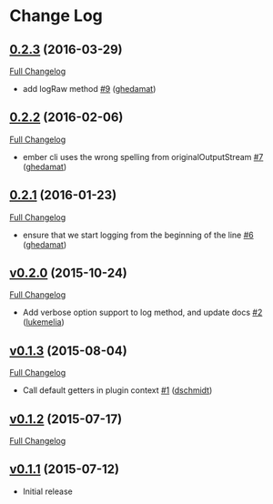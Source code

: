 # Change Log

## [0.2.3](https://github.com/ember-cli-deploy/ember-cli-deploy-plugin/tree/0.2.3) (2016-03-29)
[Full Changelog](https://github.com/ember-cli-deploy/ember-cli-deploy-plugin/compare/v0.2.2...0.2.3)

- add logRaw method [\#9](https://github.com/ember-cli-deploy/ember-cli-deploy-plugin/pull/9) ([ghedamat](https://github.com/ghedamat))

## [0.2.2](https://github.com/ember-cli-deploy/ember-cli-deploy-plugin/tree/0.2.2) (2016-02-06)
[Full Changelog](https://github.com/ember-cli-deploy/ember-cli-deploy-plugin/compare/v0.2.1...0.2.2)

- ember cli uses the wrong spelling from originalOutputStream [\#7](https://github.com/ember-cli-deploy/ember-cli-deploy-plugin/pull/7) ([ghedamat](https://github.com/ghedamat))

## [0.2.1](https://github.com/ember-cli-deploy/ember-cli-deploy-plugin/tree/0.2.1) (2016-01-23)
[Full Changelog](https://github.com/ember-cli-deploy/ember-cli-deploy-plugin/compare/v0.2.0...0.2.1)

- ensure that we start logging from the beginning of the line [\#6](https://github.com/ember-cli-deploy/ember-cli-deploy-plugin/pull/6) ([ghedamat](https://github.com/ghedamat))

## [v0.2.0](https://github.com/ember-cli-deploy/ember-cli-deploy-plugin/tree/v0.2.0) (2015-10-24)
[Full Changelog](https://github.com/ember-cli-deploy/ember-cli-deploy-plugin/compare/v0.1.3...v0.2.0)

- Add verbose option support to log method, and update docs [\#2](https://github.com/ember-cli-deploy/ember-cli-deploy-plugin/pull/2) ([lukemelia](https://github.com/lukemelia))

## [v0.1.3](https://github.com/ember-cli-deploy/ember-cli-deploy-plugin/tree/v0.1.3) (2015-08-04)
[Full Changelog](https://github.com/ember-cli-deploy/ember-cli-deploy-plugin/compare/v0.1.2...v0.1.3)

- Call default getters in plugin context [\#1](https://github.com/ember-cli-deploy/ember-cli-deploy-plugin/pull/1) ([dschmidt](https://github.com/dschmidt))

## [v0.1.2](https://github.com/ember-cli-deploy/ember-cli-deploy-plugin/tree/v0.1.2) (2015-07-17)
[Full Changelog](https://github.com/ember-cli-deploy/ember-cli-deploy-plugin/compare/v0.1.1...v0.1.2)

## [v0.1.1](https://github.com/ember-cli-deploy/ember-cli-deploy-plugin/tree/v0.1.1) (2015-07-12)

- Initial release

